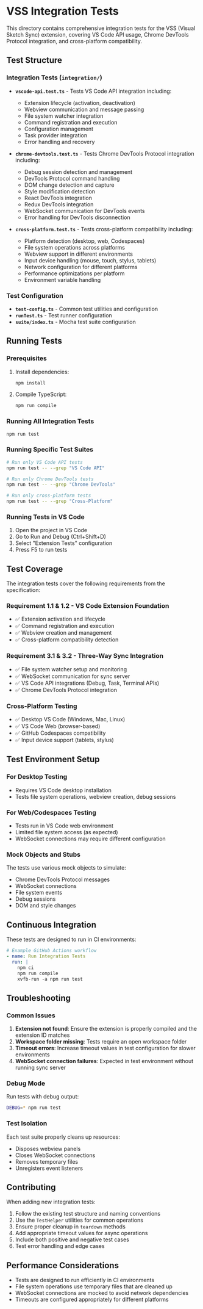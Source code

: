 # VSS Integration Tests

This directory contains comprehensive integration tests for the VSS (Visual Sketch Sync) extension, covering VS Code API usage, Chrome DevTools Protocol integration, and cross-platform compatibility.

## Test Structure

### Integration Tests (`integration/`)

- **`vscode-api.test.ts`** - Tests VS Code API integration including:
  - Extension lifecycle (activation, deactivation)
  - Webview communication and message passing
  - File system watcher integration
  - Command registration and execution
  - Configuration management
  - Task provider integration
  - Error handling and recovery

- **`chrome-devtools.test.ts`** - Tests Chrome DevTools Protocol integration including:
  - Debug session detection and management
  - DevTools Protocol command handling
  - DOM change detection and capture
  - Style modification detection
  - React DevTools integration
  - Redux DevTools integration
  - WebSocket communication for DevTools events
  - Error handling for DevTools disconnection

- **`cross-platform.test.ts`** - Tests cross-platform compatibility including:
  - Platform detection (desktop, web, Codespaces)
  - File system operations across platforms
  - Webview support in different environments
  - Input device handling (mouse, touch, stylus, tablets)
  - Network configuration for different platforms
  - Performance optimizations per platform
  - Environment variable handling

### Test Configuration

- **`test-config.ts`** - Common test utilities and configuration
- **`runTest.ts`** - Test runner configuration
- **`suite/index.ts`** - Mocha test suite configuration

## Running Tests

### Prerequisites

1. Install dependencies:
   ```bash
   npm install
   ```

2. Compile TypeScript:
   ```bash
   npm run compile
   ```

### Running All Integration Tests

```bash
npm run test
```

### Running Specific Test Suites

```bash
# Run only VS Code API tests
npm run test -- --grep "VS Code API"

# Run only Chrome DevTools tests
npm run test -- --grep "Chrome DevTools"

# Run only cross-platform tests
npm run test -- --grep "Cross-Platform"
```

### Running Tests in VS Code

1. Open the project in VS Code
2. Go to Run and Debug (Ctrl+Shift+D)
3. Select "Extension Tests" configuration
4. Press F5 to run tests

## Test Coverage

The integration tests cover the following requirements from the specification:

### Requirement 1.1 & 1.2 - VS Code Extension Foundation
- ✅ Extension activation and lifecycle
- ✅ Command registration and execution
- ✅ Webview creation and management
- ✅ Cross-platform compatibility detection

### Requirement 3.1 & 3.2 - Three-Way Sync Integration
- ✅ File system watcher setup and monitoring
- ✅ WebSocket communication for sync server
- ✅ VS Code API integrations (Debug, Task, Terminal APIs)
- ✅ Chrome DevTools Protocol integration

### Cross-Platform Testing
- ✅ Desktop VS Code (Windows, Mac, Linux)
- ✅ VS Code Web (browser-based)
- ✅ GitHub Codespaces compatibility
- ✅ Input device support (tablets, stylus)

## Test Environment Setup

### For Desktop Testing
- Requires VS Code desktop installation
- Tests file system operations, webview creation, debug sessions

### For Web/Codespaces Testing
- Tests run in VS Code web environment
- Limited file system access (as expected)
- WebSocket connections may require different configuration

### Mock Objects and Stubs

The tests use various mock objects to simulate:
- Chrome DevTools Protocol messages
- WebSocket connections
- File system events
- Debug sessions
- DOM and style changes

## Continuous Integration

These tests are designed to run in CI environments:

```yaml
# Example GitHub Actions workflow
- name: Run Integration Tests
  run: |
    npm ci
    npm run compile
    xvfb-run -a npm run test
```

## Troubleshooting

### Common Issues

1. **Extension not found**: Ensure the extension is properly compiled and the extension ID matches
2. **Workspace folder missing**: Tests require an open workspace folder
3. **Timeout errors**: Increase timeout values in test configuration for slower environments
4. **WebSocket connection failures**: Expected in test environment without running sync server

### Debug Mode

Run tests with debug output:
```bash
DEBUG=* npm run test
```

### Test Isolation

Each test suite properly cleans up resources:
- Disposes webview panels
- Closes WebSocket connections
- Removes temporary files
- Unregisters event listeners

## Contributing

When adding new integration tests:

1. Follow the existing test structure and naming conventions
2. Use the `TestHelper` utilities for common operations
3. Ensure proper cleanup in `teardown` methods
4. Add appropriate timeout values for async operations
5. Include both positive and negative test cases
6. Test error handling and edge cases

## Performance Considerations

- Tests are designed to run efficiently in CI environments
- File system operations use temporary files that are cleaned up
- WebSocket connections are mocked to avoid network dependencies
- Timeouts are configured appropriately for different platforms